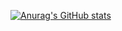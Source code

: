 [![Anurag's GitHub stats](https://github-readme-stats.vercel.app/api?username=PohuliaiDanylo&show_icons=true&theme=slateorange)](https://github.com/anuraghazra/github-readme-stats)
